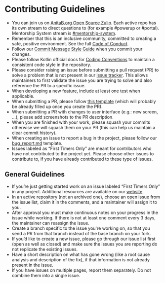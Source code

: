 # Contributing Guidelines

* You can join us on [AnitaB.org Open Source Zulip](https://anitab-org.zulipchat.com/).  Each active repo has its own stream to direct questions to (for example #powerup or #portal).  Mentorship System stream is [#mentorship-system](https://anitab-org.zulipchat.com/#narrow/stream/222534-mentorship-system).
* Remember that this is an inclusive community, committed to creating a safe, positive environment.  See the full [Code of Conduct](http://www.systers.io/code-of-conduct.html).
* Follow our [Commit Message Style Guide](https://github.com/anitab-org/mentorship-android/wiki/Commit-Message-Style-Guide) when you commit your changes.
* Please follow Kotlin official docs for [Coding Conventions](https://kotlinlang.org/docs/reference/coding-conventions.html) to maintain a consistent code style in the repository.
* Please consider raising an issue before submitting a pull request (PR) to solve a problem that is not present in our [issue tracker](https://github.com/anitab-org/mentorship-android/issues). This allows maintainers to first validate the issue you are trying to solve and also reference the PR to a specific issue.
* When developing a new feature, include at least one test when applicable.
* When submitting a PR, please follow [this template](PULL_REQUEST_TEMPLATE.md) (which will probably be already filled up once you create the PR).
* When submitting a PR with changes to user interface (e.g.: new screen, ...), please add screenshots to the PR description.
* When you are finished with your work, please squash your commits otherwise we will squash them on your PR (this can help us maintain a clear commit history). 
* When creating an issue to report a bug in the project, please follow our [bug_report.md](ISSUE_TEMPLATE/bug_report.md) template.
* Issues labeled as “First Timers Only” are meant for contributors who have not contributed to the project yet. Please choose other issues to contribute to, if you have already contributed to these type of issues.

## General Guidelines

* If you’re just getting started work on an issue labeled “First Timers Only” in any project. Additional resources are available on our [website](http://www.systers.io).
* In an active repository (not an archived one), choose an open issue from the issue list, claim it in the comments, and a maintainer will assign it to you.  
* After approval you must make continuous notes on your progress in the issue while working.  If there is not at least one comment every 3 days, the maintainer can reassign the issue.
* Create a branch specific to the issue you're working on, so that you send a PR from that branch instead of the base branch on your fork.
* If you’d like to create a new issue, please go through our issue list first (open as well as closed) and make sure the issues you are reporting do not replicate the existing issues. 
* Have a short description on what has gone wrong (like a root cause analysis and description of the fix), if that information is not already present in the issue.
* If you have issues on multiple pages, report them separately. Do not combine them into a single issue.
